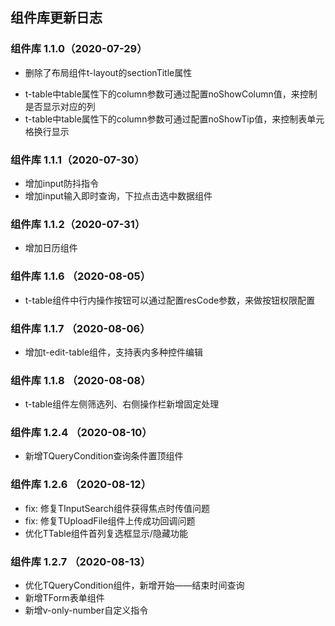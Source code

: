 ## 组件库更新日志

### 组件库 1.1.0（2020-07-29）
- 删除了布局组件t-layout的sectionTitle属性

+ t-table中table属性下的column参数可通过配置noShowColumn值，来控制是否显示对应的列
+ t-table中table属性下的column参数可通过配置noShowTip值，来控制表单元格换行显示

### 组件库 1.1.1（2020-07-30）
+ 增加input防抖指令
+ 增加input输入即时查询，下拉点击选中数据组件

### 组件库 1.1.2（2020-07-31）
+ 增加日历组件

### 组件库 1.1.6 （2020-08-05）
+ t-table组件中行内操作按钮可以通过配置resCode参数，来做按钮权限配置

### 组件库 1.1.7 （2020-08-06）
+ 增加t-edit-table组件，支持表内多种控件编辑

### 组件库 1.1.8 （2020-08-08）
+ t-table组件左侧筛选列、右侧操作栏新增固定处理

### 组件库 1.2.4 （2020-08-10）
+ 新增TQueryCondition查询条件置顶组件

### 组件库 1.2.6 （2020-08-12）
+ fix: 修复TInputSearch组件获得焦点时传值问题
+ fix: 修复TUploadFile组件上传成功回调问题
+ 优化TTable组件首列复选框显示/隐藏功能

### 组件库 1.2.7 （2020-08-13）
+ 优化TQueryCondition组件，新增开始——结束时间查询
+ 新增TForm表单组件
+ 新增v-only-number自定义指令
